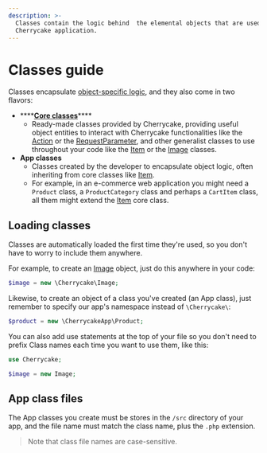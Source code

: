 ```yaml
---
description: >-
  Classes contain the logic behind  the elemental objects that are used within a
  Cherrycake application.
---
```


# Classes guide

Classes encapsulate [object-specific logic](../architecture/classes.md), and they also come in two flavors:

* \*\*\*\*[**Core classes**](../reference/core-classes/)\*\*\*\*
  * Ready-made classes provided by Cherrycake, providing useful object entities to interact with Cherrycake functionalities like the [Action](../reference/core-classes/action/) or the [RequestParameter](../reference/core-classes/requestparameter/), and other generalist classes to use throughout your code like the [Item](../reference/core-classes/item/) or the [Image](../reference/core-classes/image.md) classes.
* **App classes**
  * Classes created by the developer to encapsulate object logic, often inheriting from core classes like [Item](../reference/core-classes/item/).
  * For example, in an e-commerce web application you might need a `Product` class, a `ProductCategory` class and perhaps a `CartItem` class, all them might extend the [Item](../reference/core-classes/item/) core class.

## Loading classes

Classes are automatically loaded the first time they're used, so you don't have to worry to include them anywhere.

For example, to create an [Image](../reference/core-classes/image.md) object, just do this anywhere in your code:

```php
$image = new \Cherrycake\Image;
```

Likewise, to create an object of a class you've created \(an App class\), just remember to specify our app's namespace instead of `\Cherrycake\`:

```php
$product = new \CherrycakeApp\Product;
```

You can also add use statements at the top of your file so you don't need to prefix Class names each time you want to use them, like this:

```php
use Cherrycake;

$image = new Image;
```

## App class files

The App classes you create must be stores in the `/src` directory of your app, and the file name must match the class name, plus the `.php` extension.

> Note that class file names are case-sensitive.

